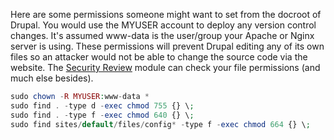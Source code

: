 Here are some permissions someone might want to set from the docroot of Drupal. You would use the MYUSER account to deploy any version control changes. It's assumed www-data is the user/group your Apache or Nginx server is using. These permissions will prevent Drupal editing any of its own files so an attacker would not be able to change the source code via the website. The [Security Review](https://www.drupal.org/project/security%5Freview) module can check your file permissions (and much else besides). 

```php
sudo chown -R MYUSER:www-data *
sudo find . -type d -exec chmod 755 {} \;
sudo find . -type f -exec chmod 640 {} \;
sudo find sites/default/files/config* -type f -exec chmod 664 {} \;
```